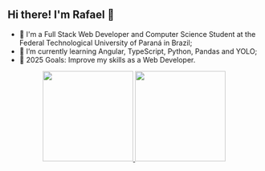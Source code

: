 ## Hi there! I'm Rafael 👋

- 🔭 I'm a Full Stack Web Developer and Computer Science Student at the Federal Technological University of Paraná in Brazil;
- 🌱 I’m currently learning Angular, TypeScript, Python, Pandas and YOLO;
- 🥅 2025 Goals: Improve my skills as a Web Developer.

<div align="center">
  <a href="https://github.com/rafaelprn">
  <img height="180em" src="https://github-readme-stats.vercel.app/api?username=rafaelprn&show_icons=true&theme=vue-dark&include_all_commits=true&count_private=true"/>
  <img height="180em" src="https://github-readme-stats.vercel.app/api/top-langs/?username=rafaelprn&layout=compact&langs_count=7&theme=vue-dark"/>
</div>
